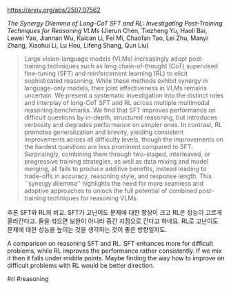 https://arxiv.org/abs/2507.07562

*The Synergy Dilemma of Long-CoT SFT and RL: Investigating Post-Training Techniques for Reasoning VLMs* (Jierun Chen, Tiezheng Yu, Haoli Bai, Lewei Yao, Jiannan Wu, Kaican Li, Fei Mi, Chaofan Tao, Lei Zhu, Manyi Zhang, Xiaohui Li, Lu Hou, Lifeng Shang, Qun Liu)

> Large vision-language models (VLMs) increasingly adopt post-training techniques such as long chain-of-thought (CoT) supervised fine-tuning (SFT) and reinforcement learning (RL) to elicit sophisticated reasoning. While these methods exhibit synergy in language-only models, their joint effectiveness in VLMs remains uncertain. We present a systematic investigation into the distinct roles and interplay of long-CoT SFT and RL across multiple multimodal reasoning benchmarks. We find that SFT improves performance on difficult questions by in-depth, structured reasoning, but introduces verbosity and degrades performance on simpler ones. In contrast, RL promotes generalization and brevity, yielding consistent improvements across all difficulty levels, though the improvements on the hardest questions are less prominent compared to SFT. Surprisingly, combining them through two-staged, interleaved, or progressive training strategies, as well as data mixing and model merging, all fails to produce additive benefits, instead leading to trade-offs in accuracy, reasoning style, and response length. This ``synergy dilemma'' highlights the need for more seamless and adaptive approaches to unlock the full potential of combined post-training techniques for reasoning VLMs.

추론 SFT와 RL의 비교. SFT가 고난이도 문제에 대한 향상이 크고 RL은 성능이 고르게 올라간다고. 둘을 섞으면 보완이 아니라 중간 지점으로 간다고 하네요. RL로 고난이도 문제에 대한 성능을 높이는 것을 생각하는 것이 좋은 방향일지도.

<english>
A comparison on reasoning SFT and RL. SFT enhances more for difficult problems, while RL improves the performance rather consistently. If we mix it then it falls under middle points. Maybe finding the way how to improve on difficult problems with RL would be better direction.
</english>

#rl #reasoning 